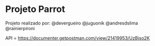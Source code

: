 # Projeto Parrot

Projeto realizado por:
@devergueiro
@juguonik
@andresdslima
@rainierpironi

API = https://documenter.getpostman.com/view/21419953/UzBjso2K